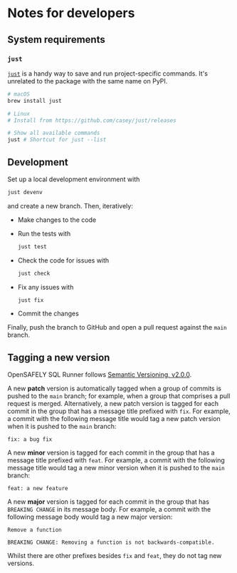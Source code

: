 # Notes for developers

## System requirements

### `just`

[`just`][1] is a handy way to save and run project-specific commands.
It's unrelated to the package with the same name on PyPI.

```sh
# macOS
brew install just

# Linux
# Install from https://github.com/casey/just/releases

# Show all available commands
just # Shortcut for just --list
```

## Development

Set up a local development environment with

```sh
just devenv
```

and create a new branch.
Then, iteratively:

* Make changes to the code
* Run the tests with

  ```sh
  just test
  ```

* Check the code for issues with

  ```sh
  just check
  ```

* Fix any issues with

  ```sh
  just fix
  ```

* Commit the changes

Finally, push the branch to GitHub and open a pull request against the `main` branch.

## Tagging a new version

OpenSAFELY SQL Runner follows [Semantic Versioning, v2.0.0][2].

A new __patch__ version is automatically tagged when a group of commits is pushed to the `main` branch;
for example, when a group that comprises a pull request is merged.
Alternatively, a new patch version is tagged for each commit in the group that has a message title prefixed with `fix`.
For example, a commit with the following message title would tag a new patch version when it is pushed to the `main` branch:

```
fix: a bug fix
```

A new __minor__ version is tagged for each commit in the group that has a message title prefixed with `feat`.
For example, a commit with the following message title would tag a new minor version when it is pushed to the `main` branch:

```
feat: a new feature
```

A new __major__ version is tagged for each commit in the group that has `BREAKING CHANGE` in its message body.
For example, a commit with the following message body would tag a new major version:

```
Remove a function

BREAKING CHANGE: Removing a function is not backwards-compatible.
```

Whilst there are other prefixes besides `fix` and `feat`, they do not tag new versions.

[1]: https://github.com/casey/just/
[2]: https://semver.org/spec/v2.0.0.html
